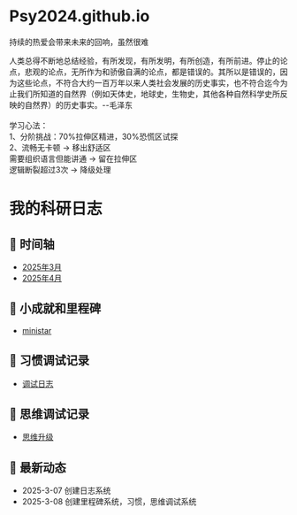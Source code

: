 # Psy2024.github.io
持续的热爱会带来未来的回响，虽然很难  
  
人类总得不断地总结经验，有所发现，有所发明，有所创造，有所前进。停止的论点，悲观的论点，无所作为和骄傲自满的论点，都是错误的。其所以是错误的，因为这些论点，不符合大约一百万年以来人类社会发展的历史事实，也不符合迄今为止我们所知道的自然界（例如天体史，地球史，生物史，其他各种自然科学史所反映的自然界）的历史事实。--毛泽东  
<br>
学习心法：  
1、分阶挑战：70%拉伸区精进，30%恐慌区试探  
2、流畅无卡顿 → 移出舒适区
<br>
需要组织语言但能讲通 → 留在拉伸区
<br>
逻辑断裂超过3次 → 降级处理  

# 我的科研日志

## 📅 时间轴
- [2025年3月](2025-3-07.md)
- [2025年4月](2025-4.md)


## 🎯 小成就和里程碑
- [ministar](mind.md)


## 🌱 习惯调试记录
- [调试日志](习惯调试.md)

## 🧠 思维调试记录
 - [思维升级](思维升级.md)
## 📌 最新动态
- 2025-3-07 创建日志系统
- 2025-3-08 创建里程碑系统，习惯，思维调试系统
  
